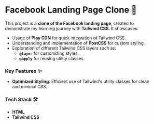 # Facebook Landing Page Clone 🚀

This project is a **clone of the Facebook landing page**, created to demonstrate my learning journey with **Tailwind CSS**. It showcases:

- Usage of **Play CDN** for quick integration of Tailwind CSS.
- Understanding and implementation of **PostCSS** for custom styling.
- Exploration of different Tailwind CSS layers such as:
  - **`@layer`** for customizing styles.
  - **`@apply`** for reusing utility classes.

### Key Features ✨
- **Optimized Styling**: Efficient use of Tailwind's utility classes for clean and minimal CSS.

### Tech Stack 🛠️
- **HTML**
- **Tailwind CSS**

